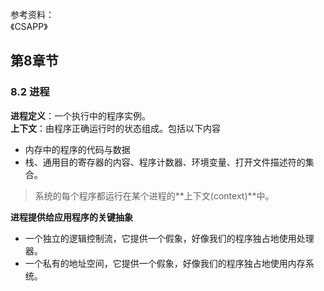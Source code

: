 参考资料：  
《CSAPP》

## 第8章节

### 8.2 进程
**进程定义**：一个执行中的程序实例。  
**上下文**：由程序正确运行时的状态组成。包括以下内容
  - 内存中的程序的代码与数据
  - 栈、通用目的寄存器的内容、程序计数器、环境变量、打开文件描述符的集合。
> 系统的每个程序都运行在某个进程的**上下文(context)**中。  

**进程提供给应用程序的关键抽象** 
  - 一个独立的逻辑控制流，它提供一个假象，好像我们的程序独占地使用处理器。
  - 一个私有的地址空间，它提供一个假象，好像我们的程序独占地使用内存系统。